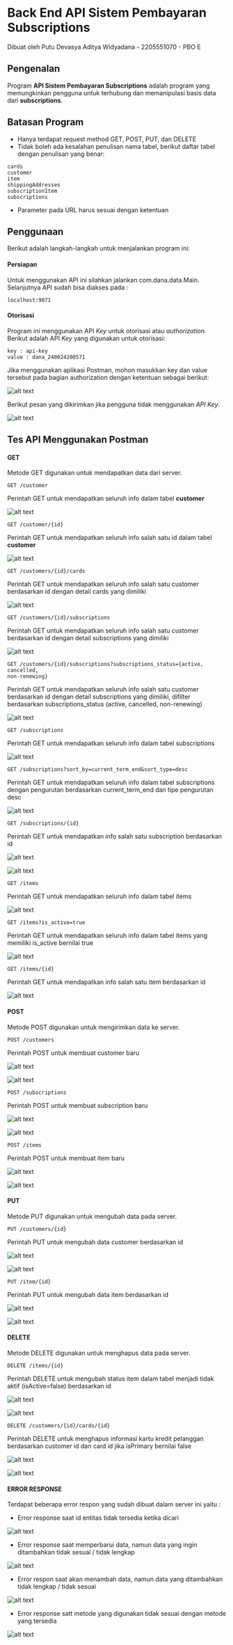 # Back End API Sistem Pembayaran Subscriptions

Dibuat oleh 
Putu Devasya Aditya Widyadana - 2205551070 - PBO E

## Pengenalan

Program **API Sistem Pembayaran Subscriptions** adalah program yang memungkinkan pengguna untuk terhubung dan memanipulasi basis data dari **subscriptions**.


## Batasan Program

-   Hanya terdapat request method GET, POST, PUT, dan DELETE
-   Tidak boleh ada kesalahan penulisan nama tabel, berikut daftar tabel dengan penulisan yang benar:

```
cards
customer
item
shippingAddresses
subscriptionItem
subscriptions
```

- Parameter pada URL harus sesuai dengan ketentuan




## Penggunaan

Berikut adalah langkah-langkah untuk menjalankan program ini:
#### Persiapan
Untuk menggunakan API ini silahkan jalankan com.dana.data.Main. Selanjutnya API sudah bisa diakses pada :

```
localhost:9071
```

#### Otorisasi

Program ini menggunakan API _Key_ untuk otorisasi atau _authorization_. Berikut adalah API _Key_ yang digunakan untuk otorisasi:

```
key : api-key
value : dana_240024200571
```

Jika menggunakan aplikasi Postman, mohon masukkan key dan value tersebut pada bagian authorization dengan ketentuan sebagai berikut:

![alt text](<img/Screenshot (450).png>)

Berikut pesan yang dikirimkan jika pengguna tidak menggunakan _API Key_.

![alt text](<img/Screenshot (445).png>)

## Tes API Menggunakan Postman

#### GET

Metode GET digunakan untuk mendapatkan data dari server.

```
GET /customer 
```
Perintah GET untuk mendapatkan seluruh info dalam tabel **customer**

![alt text](<img/Screenshot (418).png>)

```
GET /customer/{id} 
```
Perintah GET untuk mendapatkan seluruh info salah satu id dalam tabel **customer**

![alt text](<img/Screenshot (419).png>)

```
GET /customers/{id}/cards 
```
Perintah GET untuk mendapatkan seluruh info salah satu customer berdasarkan id dengan detail cards yang dimiliki

![alt text](<img/Screenshot (422).png>)

```
GET /customers/{id}/subscriptions 
```
Perintah GET untuk mendapatkan seluruh info salah satu customer berdasarkan id dengan detail subscriptions yang dimiliki

![alt text](<img/Screenshot (421).png>)

```
GET /customers/{id}/subscriptions?subscriptions_status={active, cancelled,
non-renewing}
```
Perintah GET untuk mendapatkan seluruh info salah satu customer berdasarkan id dengan detail subscriptions yang dimiliki, difilter berdasarkan subscriptions_status (active, cancelled, non-renewing)

![alt text](<img/Screenshot (424).png>)

```
GET /subscriptions
```
Perintah GET untuk mendapatkan seluruh info dalam tabel subscriptions

![alt text](<img/Screenshot (426).png>)

```
GET /subscriptions?sort_by=current_term_end&sort_type=desc 
```
Perintah GET untuk mendapatkan seluruh info dalam tabel subscriptions dengan pengurutan berdasarkan current_term_end dan tipe pengurutan desc

![alt text](<img/Screenshot (427).png>)

```
GET /subscriptions/{id} 
```
Perintah GET untuk mendapatkan info salah satu subscription berdasarkan id

![alt text](<img/Screenshot (428).png>)

![alt text](<img/Screenshot (429).png>)
```
GET /items 
```
Perintah GET untuk mendapatkan seluruh info dalam tabel items

![alt text](<img/Screenshot (430).png>)
```
GET /items?is_active=true 
```
Perintah GET untuk mendapatkan seluruh info dalam tabel items yang memiliki is_active bernilai true

![alt text](<img/Screenshot (431).png>)

```
GET /items/{id}
```
Perintah GET untuk mendapatkan info salah satu item berdasarkan id

![alt text](<img/Screenshot (432).png>)

#### POST

Metode POST digunakan untuk mengirimkan data ke server.
```
POST /customers
```
Perintah POST untuk membuat customer baru

![alt text](<img/Screenshot (434).png>)

![alt text](<img/Screenshot (435).png>)
```
POST /subscriptions 
```
Perintah POST untuk membuat subscription baru

![alt text](<img/Screenshot (437).png>)

![alt text](<img/Screenshot (438).png>)


```
POST /items
```
Perintah POST untuk membuat item baru

![alt text](<img/Screenshot (439).png>)

![alt text](<img/Screenshot (440).png>)



#### PUT

Metode PUT digunakan untuk mengubah data pada server.
```
PUT /customers/{id}
```
Perintah PUT untuk mengubah data customer berdasarkan id

![alt text](<img/Screenshot (446).png>)

![alt text](<img/Screenshot (449).png>)

```
PUT /item/{id}
```
Perintah PUT untuk mengubah data item berdasarkan id

![alt text](<img/Screenshot (447).png>)

![alt text](<img/Screenshot (448).png>)

#### DELETE

Metode DELETE digunakan untuk menghapus data pada server.

```
DELETE /items/{id}
```
Perintah DELETE untuk mengubah status item dalam tabel menjadi tidak aktif (isActive=false) berdasarkan id

![alt text](<img/Screenshot (441).png>)

![alt text](<img/Screenshot (442).png>)


```
DELETE /customers/{id}/cards/{id}
```
Perintah DELETE untuk menghapus informasi kartu kredit pelanggan berdasarkan customer id dan card id jika isPrimary bernilai false

![alt text](<img/Screenshot (443).png>)

![alt text](<img/Screenshot (444).png>)

#### ERROR RESPONSE
Terdapat beberapa error respon yang sudah dibuat dalam server ini yaitu :

- Error response saat id entitas tidak tersedia ketika dicari

![alt text](<img/Screenshot (451).png>)

- Error response saat memperbarui data, namun data yang ingin ditambahkan tidak sesuai / tidak lengkap

![alt text](<img/Screenshot (452).png>)

- Error respon saat akan menambah data, namun data yang ditambahkan tidak lengkap / tidak sesuai

![alt text](<img/Screenshot (454).png>)

- Error response satt metode yang digunakan tidak sesuai dengan metode yang tersedia

![alt text](<img/Screenshot (455).png>)




